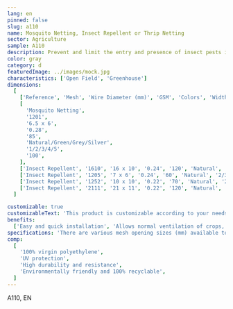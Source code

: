 ```yaml
---
lang: en
pinned: false
slug: a110
name: Mosquito Netting, Insect Repellent or Thrip Netting
sector: Agriculture
sample: A110
description: Prevent and limit the entry and presence of insect pests in agricultural crops, while also preventing the escape of other beneficial insects that ensure pollination.
color: gray
category: d
featuredImage: ../images/mock.jpg
characteristics: ['Open Field', 'Greenhouse']
dimensions:
  [
    ['Reference', 'Mesh', 'Wire Diameter (mm)', 'GSM', 'Colors', 'Width (m)', 'Length (m)'],
    [
      'Mosquito Netting',
      '1201',
      '6.5 x 6',
      '0.28',
      '85',
      'Natural/Green/Grey/Silver',
      '1/2/3/4/5',
      '100',
    ],
    ['Insect Repellent', '1610', '16 x 10', '0.24', '120', 'Natural', '1/2/3/4/5', '100'],
    ['Insect Repellent', '1205', '7 x 6', '0.24', '60', 'Natural', '2/3/4/5', '100 (standard)'],
    ['Insect Repellent', '1252', '10 x 10', '0.22', '70', 'Natural', '2/3/4/5', '100 (standard)'],
    ['Insect Repellent', '2111', '21 x 11', '0.22', '120', 'Natural', '2/3/4/5', '100 (standard)'],
  ]

customizable: true
customizableText: 'This product is customizable according to your needs. Contact us for more information.'
benefits:
  ['Easy and quick installation', 'Allows normal ventilation of crops, passage, and/or shading']
specifications: 'There are various mesh opening sizes (mm) available to protect against insect pests of different dimensions: smaller mesh sizes protect against smaller insects and vice versa.'
comp:
  [
    '100% virgin polyethylene',
    'UV protection',
    'High durability and resistance',
    'Environmentally friendly and 100% recyclable',
  ]
---
```


A110, EN
